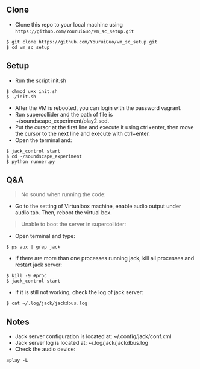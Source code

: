 
## Clone

- Clone this repo to your local machine using `https://github.com/YouruiGuo/vm_sc_setup.git`
```shell
$ git clone https://github.com/YouruiGuo/vm_sc_setup.git
$ cd vm_sc_setup
```

## Setup

- Run the script init.sh

```shell
$ chmod u+x init.sh
$ ./init.sh
```

- After the VM is rebooted, you can login with the password vagrant.
- Run supercollider and the path of file is ~/soundscape_experiment/play2.scd.
- Put the cursor at the first line and execute it using ctrl+enter, then move the cursor to the next line and execute with ctrl+enter.
- Open the terminal and:

```shell
$ jack_control start
$ cd ~/soundscape_experiment
$ python runner.py
```

## Q&A
> No sound when running the code:
- Go to the setting of Virtualbox machine, enable audio output under audio tab. Then, reboot the virtual box. 

> Unable to boot the server in supercollider:
- Open terminal and type:
```
$ ps aux | grep jack
```
- If there are more than one processes running jack, kill all processes and restart jack server:
```
$ kill -9 #proc
$ jack_control start
```
- If it is still not working, check the log of jack server:
```
$ cat ~/.log/jack/jackdbus.log
```

## Notes
- Jack server configuration is located at: ~/.config/jack/conf.xml
- Jack server log is located at: ~/.log/jack/jackdbus.log
- Check the audio device:
```
aplay -L
```


